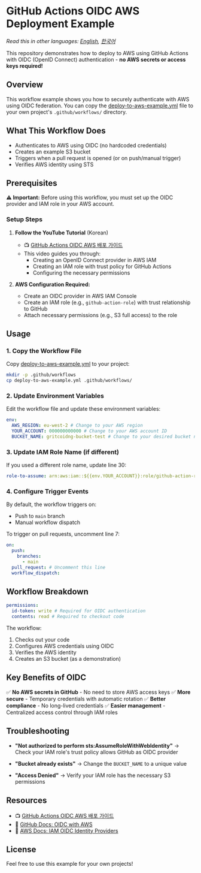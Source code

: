 # GitHub Actions OIDC AWS Deployment Example

_Read this in other languages: [English](README.md), [한국어](README.ko.md)_

This repository demonstrates how to deploy to AWS using GitHub Actions with OIDC (OpenID Connect) authentication - **no AWS secrets or access keys required!**

## Overview

This workflow example shows you how to securely authenticate with AWS using OIDC federation. You can copy the [deploy-to-aws-example.yml](deploy-to-aws-example.yml) file to your own project's `.github/workflows/` directory.

## What This Workflow Does

- Authenticates to AWS using OIDC (no hardcoded credentials)
- Creates an example S3 bucket
- Triggers when a pull request is opened (or on push/manual trigger)
- Verifies AWS identity using STS

## Prerequisites

**⚠️ Important:** Before using this workflow, you must set up the OIDC provider and IAM role in your AWS account.

### Setup Steps

1. **Follow the YouTube Tutorial** (Korean)
   - 📺 [GitHub Actions OIDC AWS 배포 가이드](https://youtu.be/K6BgWya79-E?si=YjrUtnzZV6mUtbJF)
   - This video guides you through:
     - Creating an OpenID Connect provider in AWS IAM
     - Creating an IAM role with trust policy for GitHub Actions
     - Configuring the necessary permissions

2. **AWS Configuration Required:**
   - Create an OIDC provider in AWS IAM Console
   - Create an IAM role (e.g., `github-action-role`) with trust relationship to GitHub
   - Attach necessary permissions (e.g., S3 full access) to the role

## Usage

### 1. Copy the Workflow File

Copy [deploy-to-aws-example.yml](deploy-to-aws-example.yml) to your project:

```bash
mkdir -p .github/workflows
cp deploy-to-aws-example.yml .github/workflows/
```

### 2. Update Environment Variables

Edit the workflow file and update these environment variables:

```yaml
env:
  AWS_REGION: eu-west-2 # Change to your AWS region
  YOUR_ACCOUNT: 000000000000 # Change to your AWS account ID
  BUCKET_NAME: gritcoidng-bucket-test # Change to your desired bucket name
```

### 3. Update IAM Role Name (if different)

If you used a different role name, update line 30:

```yaml
role-to-assume: arn:aws:iam::${{env.YOUR_ACCOUNT}}:role/github-action-role
```

### 4. Configure Trigger Events

By default, the workflow triggers on:

- Push to `main` branch
- Manual workflow dispatch

To trigger on pull requests, uncomment line 7:

```yaml
on:
  push:
    branches:
      - main
  pull_request: # Uncomment this line
  workflow_dispatch:
```

## Workflow Breakdown

```yaml
permissions:
  id-token: write # Required for OIDC authentication
  contents: read # Required to checkout code
```

The workflow:

1. Checks out your code
2. Configures AWS credentials using OIDC
3. Verifies the AWS identity
4. Creates an S3 bucket (as a demonstration)

## Key Benefits of OIDC

✅ **No AWS secrets in GitHub** - No need to store AWS access keys
✅ **More secure** - Temporary credentials with automatic rotation
✅ **Better compliance** - No long-lived credentials
✅ **Easier management** - Centralized access control through IAM roles

## Troubleshooting

- **"Not authorized to perform sts:AssumeRoleWithWebIdentity"**
  → Check your IAM role's trust policy allows GitHub as OIDC provider

- **"Bucket already exists"**
  → Change the `BUCKET_NAME` to a unique value

- **"Access Denied"**
  → Verify your IAM role has the necessary S3 permissions

## Resources

- 📺 [GitHub Actions OIDC AWS 배포 가이드](https://youtu.be/K6BgWya79-E?si=YjrUtnzZV6mUtbJF)
- 📖 [GitHub Docs: OIDC with AWS](https://docs.github.com/en/actions/deployment/security-hardening-your-deployments/configuring-openid-connect-in-amazon-web-services)
- 📖 [AWS Docs: IAM OIDC Identity Providers](https://docs.aws.amazon.com/IAM/latest/UserGuide/id_roles_providers_create_oidc.html)

## License

Feel free to use this example for your own projects!
